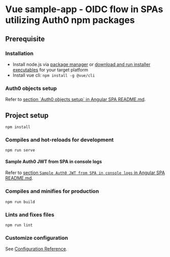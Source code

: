 # Vue sample-app - OIDC flow in SPAs utilizing Auth0 npm packages

## Prerequisite

### Installation

- Install node.js via [package manager](https://nodejs.org/en/download/package-manager) or [download and run installer executables](https://nodejs.org/en) for your target platform
- Install vue cli: `npm install -g @vue/cli`

### Auth0 objects setup

Refer to [section `Auth0 objects setup´ in Angular SPA README.md](../../angular/sample-app/README.md).

## Project setup
```
npm install
```

### Compiles and hot-reloads for development
```
npm run serve
```

#### Sample Auth0 JWT from SPA in console logs

Refer to [section `Sample Auth0 JWT from SPA in console logs` in Angular SPA README.md](../../angular/sample-app/README.md).

### Compiles and minifies for production
```
npm run build
```

### Lints and fixes files
```
npm run lint
```

### Customize configuration
See [Configuration Reference](https://cli.vuejs.org/config/).
